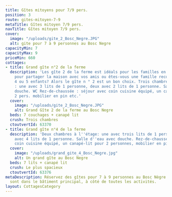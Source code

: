 ```yaml
---
title: Gîtes mitoyens pour 7/9 pers.
position: 3
route: gites-mitoyen-7-9
metaTitle: Gîtes mitoyen 7/9 pers.
navTitle: Gîtes mitoyen 7/9 pers.
cover:
  image: "/uploads/gite_2_Bosc_Negre.JPG"
  alt: gite pour 7 à 9 personnes au Bosc Negre
capacityMin: 7
capacityMax: 9
priceMin: 660
cottages:
- title: Grand gîte n°2 de la ferme
  description: 'Les gîte 2 de la ferme est idéals pour les familles en vacances. Voulez-vous
    pour partager la maison avec vos amis ou êtes-vous une famille reconstituée avec
    4 ou 5 enfants? Alors le gîte n ° 2 est un bon choix. Trois chambres à l’étage
    : une avec 3 lits de 1 personne, deux avec 2 lits de 1 personne. Salle d’eau avec
    douche. WC Rez-de-chaussée : séjour avec coin cuisine équipé, un canapé-lit pour
    2 pers. mobilier en pin etc.'
  cover:
    image: "/uploads/gite_2_Bosc_Negre.JPG"
    alt: Grand Gîte 2 de la ferme au Bosc Negre
  beds: 7 couchages + canapé lit
  crush: Trois chambres
  ctoutvertId: 63370
- title: Grand gîte n°4 de la ferme
  description: 'Deux chambres à l''étage: une avec trois lits de 1 personne, la 2ème
    avec 4 lits de 1 personne. Salle d''eau avec douche. Rez-de-chaussée: séjour avec
    coin cuisine équipé, un canapé-lit pour 2 personnes, mobilier en pin, etc'
  cover:
    image: "/uploads/grand_gite_4_Bosc_Negre.jpg"
    alt: Un grand gîte au Bosc Negre
  beds: 7 lits + canapé lit
  crush: Le plus spacieux
  ctoutvertId: 63376
metaDescription: Réservez des gîtes pour 7 à 9 personnes au Bosc Nègre. Ces gîtes
  sont dans le bâtiment principal, à côté de toutes les activités.
layout: CottagesCategory
---
```


